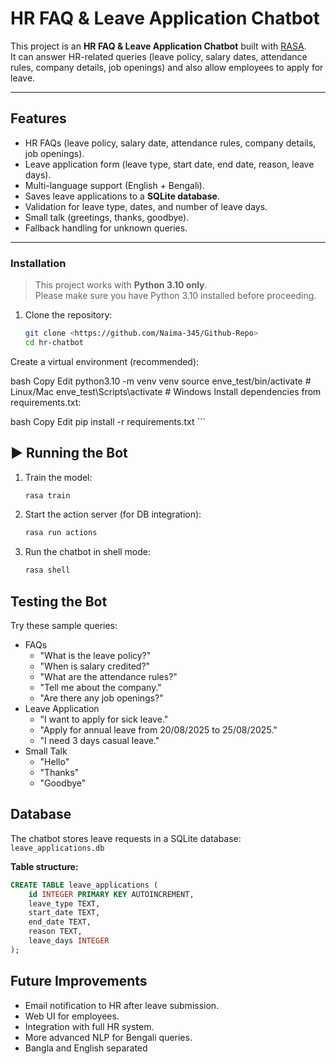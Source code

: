 # HR FAQ & Leave Application Chatbot

This project is an **HR FAQ & Leave Application Chatbot** built with [RASA](https://rasa.com/).  
It can answer HR-related queries (leave policy, salary dates, attendance rules, company details, job openings) and also allow employees to apply for leave.

---

##  Features
- HR FAQs (leave policy, salary date, attendance rules, company details, job openings).
- Leave application form (leave type, start date, end date, reason, leave days).
- Multi-language support (English + Bengali).
- Saves leave applications to a **SQLite database**.
- Validation for leave type, dates, and number of leave days.
- Small talk (greetings, thanks, goodbye).
- Fallback handling for unknown queries.

---

### Installation

> This project works with **Python 3.10 only**.  
> Please make sure you have Python 3.10 installed before proceeding.

1. Clone the repository:
   ```bash
   git clone <https://github.com/Naima-345/Github-Repo>
   cd hr-chatbot
Create a virtual environment (recommended):

bash
Copy
Edit
python3.10 -m venv venv
source enve_test/bin/activate   # Linux/Mac
enve_test\Scripts\activate      # Windows
Install dependencies from requirements.txt:

bash
Copy
Edit
pip install -r requirements.txt
    ```



## ▶️ Running the Bot

1.  Train the model:

    ``` bash
    rasa train
    ```

2.  Start the action server (for DB integration):

    ``` bash
    rasa run actions
    ```

3.  Run the chatbot in shell mode:

    ``` bash
    rasa shell
    ```



##  Testing the Bot

Try these sample queries:

-   FAQs
    -   "What is the leave policy?"
    -   "When is salary credited?"
    -   "What are the attendance rules?"
    -   "Tell me about the company."
    -   "Are there any job openings?"
-   Leave Application
    -   "I want to apply for sick leave."
    -   "Apply for annual leave from 20/08/2025 to 25/08/2025."
    -   "I need 3 days casual leave."
-   Small Talk
    -   "Hello"
    -   "Thanks"
    -   "Goodbye"

##  Database

The chatbot stores leave requests in a SQLite database:
`leave_applications.db`

**Table structure:**

``` sql
CREATE TABLE leave_applications (
    id INTEGER PRIMARY KEY AUTOINCREMENT,
    leave_type TEXT,
    start_date TEXT,
    end_date TEXT,
    reason TEXT,
    leave_days INTEGER
);
```


##  Future Improvements

-   Email notification to HR after leave submission.
-   Web UI for employees.
-   Integration with full HR system.
-   More advanced NLP for Bengali queries.
-   Bangla and English separated 
